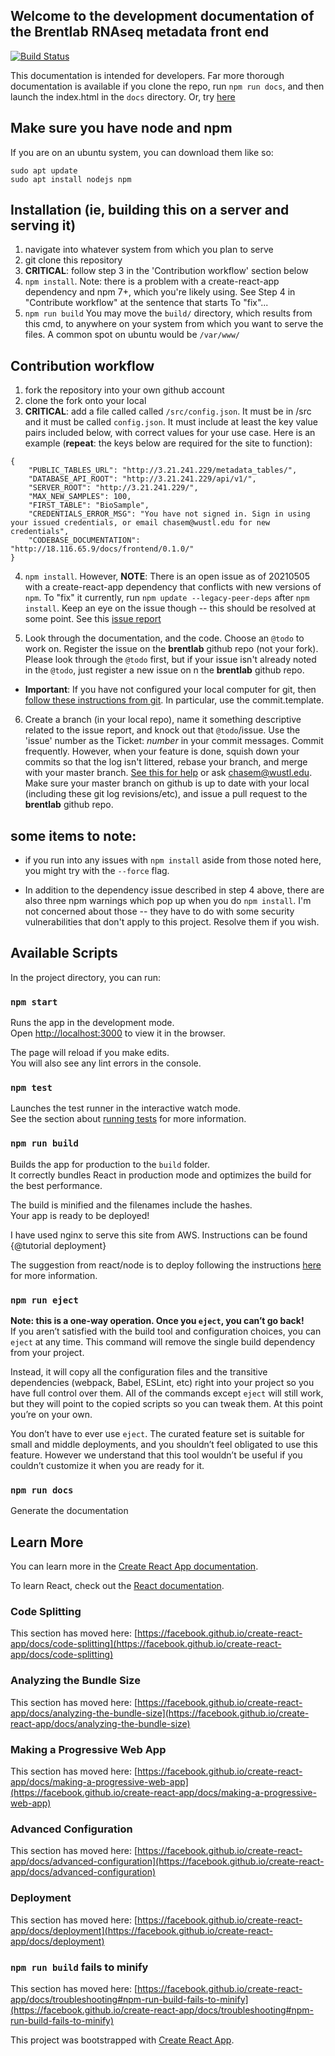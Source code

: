 ## Welcome to the development documentation of the Brentlab RNAseq metadata front end  

[![Build Status](https://www.travis-ci.com/BrentLab/rnaseq_metadata_frontend.svg?branch=main)](https://www.travis-ci.com/BrentLab/rnaseq_metadata_frontend)  

This documentation is intended for developers. Far more thorough documentation is available if you clone the repo, run `npm run docs`, and then launch the index.html in the `docs` directory. Or, try [here](http://18.116.65.9/docs/frontend/0.1.0/)

## Make sure you have node and npm
If you are on an ubuntu system, you can download them like so:
```
sudo apt update
sudo apt install nodejs npm
```

## Installation (ie, building this on a server and serving it)
1. navigate into whatever system from which you plan to serve
2. git clone this repository
3. __CRITICAL__: follow step 3 in the 'Contribution workflow' section below
4. `npm install`. Note: there is a problem with a create-react-app dependency and npm 7+, which you're likely using. See Step 4 in "Contribute workflow" at the sentence that starts To "fix"...
5. `npm run build` You may move the `build/` directory, which results from this cmd, to anywhere on your system from which you want to serve the files. A common spot on ubuntu would be `/var/www/`
## Contribution workflow
1. fork the repository into your own github account
2. clone the fork onto your local
3. __CRITICAL__: add a file called called `/src/config.json`. It must be in /src and it must be called `config.json`. It must include at least the key value pairs included below, with correct values for your use case. Here is an example (__repeat__: the keys below are required for the site to function): 

```
{
    "PUBLIC_TABLES_URL": "http://3.21.241.229/metadata_tables/",
    "DATABASE_API_ROOT": "http://3.21.241.229/api/v1/",
    "SERVER_ROOT": "http://3.21.241.229/",
    "MAX_NEW_SAMPLES": 100,
    "FIRST_TABLE": "BioSample",
    "CREDENTIALS_ERROR_MSG": "You have not signed in. Sign in using your issued credentials, or email chasem@wustl.edu for new credentials",
    "CODEBASE_DOCUMENTATION": "http://18.116.65.9/docs/frontend/0.1.0/"
}
```
4. `npm install`. However, __NOTE__: There is an open issue as of 20210505 with a create-react-app dependency that conflicts with new versions of `npm`. To "fix" it currently, run `npm update --legacy-peer-deps` after `npm install`. Keep an eye on the issue though -- this should be resolved at some point. See this [issue report](https://github.com/facebook/create-react-app/issues/10811)

5. Look through the documentation, and the code. Choose an `@todo` to work on. Register the issue on the __brentlab__ github repo (not your fork). Please look through the `@todo` first, but if your issue isn't already noted in the `@todo`, just register a new issue on n the __brentlab__ github repo. 

- __Important__: If you have not configured your local computer for git, then [follow these instructions from git](https://git-scm.com/book/en/v2/Customizing-Git-Git-Configuration). In particular, use the commit.template.

6. Create a branch (in your local repo), name it something descriptive related to the issue report, and knock out that `@todo`/issue. Use the 'issue' number as the Ticket: _number_ in your commit messages. Commit frequently. However, when your feature is done, squish down your commits so that the log isn't littered, rebase your branch, and merge with your master branch. [See this for help](https://www.atlassian.com/git/tutorials/rewriting-history/git-rebase) or ask chasem@wustl.edu. Make sure your master branch on github is up to date with your local (including these git log revisions/etc), and issue a pull request to the __brentlab__ github repo.

## some items to note:

- if you run into any issues with `npm install` aside from those noted here, you might try with the `--force` flag.

- In addition to the dependency issue described in step 4 above, there are also three npm warnings which pop up when you do `npm install`. I'm not concerned about those -- they have to do with some security vulnerabilities that don't apply to this project. Resolve them if you wish.

## Available Scripts

In the project directory, you can run:

### `npm start`

Runs the app in the development mode.\
Open [http://localhost:3000](http://localhost:3000) to view it in the browser.

The page will reload if you make edits.\
You will also see any lint errors in the console.

### `npm test`

Launches the test runner in the interactive watch mode.\
See the section about [running tests](https://facebook.github.io/create-react-app/docs/running-tests) for more information.

### `npm run build`

Builds the app for production to the `build` folder.\
It correctly bundles React in production mode and optimizes the build for the best performance.

The build is minified and the filenames include the hashes.\
Your app is ready to be deployed!

I have used nginx to serve this site from AWS. Instructions can be found {@tutorial deployment}

The suggestion from react/node is to deploy following the instructions [here](https://facebook.github.io/create-react-app/docs/deployment) for more information.

### `npm run eject`  
**Note: this is a one-way operation. Once you `eject`, you can’t go back!**  
If you aren’t satisfied with the build tool and configuration choices, you can `eject` at any time. This command will remove the single build dependency from your project.

Instead, it will copy all the configuration files and the transitive dependencies (webpack, Babel, ESLint, etc) right into your project so you have full control over them. All of the commands except `eject` will still work, but they will point to the copied scripts so you can tweak them. At this point you’re on your own.

You don’t have to ever use `eject`. The curated feature set is suitable for small and middle deployments, and you shouldn’t feel obligated to use this feature. However we understand that this tool wouldn’t be useful if you couldn’t customize it when you are ready for it.

### `npm run docs`  
Generate the documentation  

## Learn More

You can learn more in the [Create React App documentation](https://facebook.github.io/create-react-app/docs/getting-started).

To learn React, check out the [React documentation](https://reactjs.org/).

### Code Splitting

This section has moved here: [https://facebook.github.io/create-react-app/docs/code-splitting](https://facebook.github.io/create-react-app/docs/code-splitting)

### Analyzing the Bundle Size

This section has moved here: [https://facebook.github.io/create-react-app/docs/analyzing-the-bundle-size](https://facebook.github.io/create-react-app/docs/analyzing-the-bundle-size)

### Making a Progressive Web App

This section has moved here: [https://facebook.github.io/create-react-app/docs/making-a-progressive-web-app](https://facebook.github.io/create-react-app/docs/making-a-progressive-web-app)

### Advanced Configuration

This section has moved here: [https://facebook.github.io/create-react-app/docs/advanced-configuration](https://facebook.github.io/create-react-app/docs/advanced-configuration)

### Deployment

This section has moved here: [https://facebook.github.io/create-react-app/docs/deployment](https://facebook.github.io/create-react-app/docs/deployment)

### `npm run build` fails to minify

This section has moved here: [https://facebook.github.io/create-react-app/docs/troubleshooting#npm-run-build-fails-to-minify](https://facebook.github.io/create-react-app/docs/troubleshooting#npm-run-build-fails-to-minify)


This project was bootstrapped with [Create React App](https://github.com/facebook/create-react-app).

